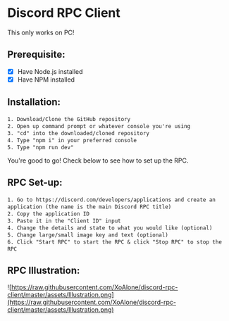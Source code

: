 # Discord RPC Client
This only works on PC!

## Prerequisite:
- [x] Have Node.js installed
- [x] Have NPM installed

## Installation:
```
1. Download/Clone the GitHub repository
2. Open up command prompt or whatever console you're using
3. "cd" into the downloaded/cloned repository
4. Type "npm i" in your preferred console
5. Type "npm run dev"
```
You're good to go! Check below to see how to set up the RPC.

## RPC Set-up:
```
1. Go to https://discord.com/developers/applications and create an application (the name is the main Discord RPC title)
2. Copy the application ID
3. Paste it in the "Client ID" input
4. Change the details and state to what you would like (optional)
5. Change large/small image key and text (optional)
6. Click "Start RPC" to start the RPC & click "Stop RPC" to stop the RPC
```

## RPC Illustration:
![https://raw.githubusercontent.com/XoAlone/discord-rpc-client/master/assets/Illustration.png](https://raw.githubusercontent.com/XoAlone/discord-rpc-client/master/assets/Illustration.png)
